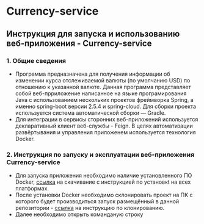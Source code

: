# Currency-service
## Инструкция для запуска и использованию веб-приложения - Currency-service

### 1.                            Общие сведения


* Программа предназначена для получения информации об изменении курса отслеживаемой валюты (по умолчанию USD) по отношению к указанной  валюте.
Данная программа представляет собой веб-прриложение написанное на языке програмирования Java с использованием нескольких проектов фреймворка Spring, 
а именно spring-boot версии 2.5.4 и spring-cloud. Для сборки проекта используется система автоматической сборки — Gradle.  
* Для интеграции в сервисы сторонних веб-приложений используется декларативный клиент веб-службы - Feign. В целях автоматизации 
развёртывания и управления приложенем используется технология Docker. 

### 2. Инструкция по запуску и эксплуатации веб-приложения Currency-service
* Для запуска приложения необходимо наличие  установленного ПО Docker, [ссылка](https://docs.docker.com/get-docker/) на скачивание с инструкцией по установкt на всех платформах.
* После установки Docker необходимо склонировать проект на ПК с которого будет производиться запуск  размещённый в данной репозитории - 
[ссылка](https://docs.github.com/en/get-started/getting-started-with-git/about-remote-repositories) на инструкцию по клонированию.
* Далее необходимо открыть команданую строку

